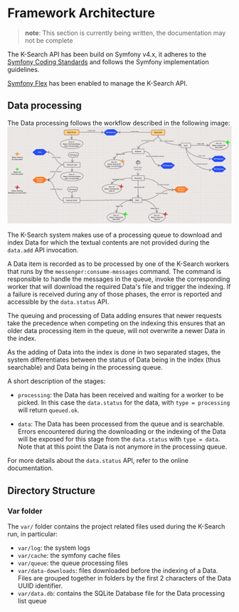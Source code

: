 # Framework Architecture

> **note**:
> This section is currently being written, the documentation may not be complete

The K-Search API has been build on Symfony v4.x, it adheres to the [Symfony Coding Standards](https://symfony.com/doc/current/contributing/code/standards.html)
and follows the Symfony implementation guidelines.

[Symfony Flex](https://symfony.com/doc/current/setup/flex.html) has been enabled to manage the K-Search API.

## Data processing

The Data processing follows the workflow described in the following image:
![Data processing workflow](data-flow.png)

The K-Search system makes use of a processing queue to download and index Data for which the textual contents
are not provided during the `data.add` API invocation.

A Data item is recorded as to be processed by one of the K-Search workers that runs by the `messenger:consume-messages`
command.
The command is responsible to handle the messages in the queue, invoke the corresponding worker that will download the
required Data's file and trigger the indexing.
If a failure is received during any of those phases, the error is reported and accessible by the `data.status` API.

The queuing and processing of Data adding ensures that newer requests take the precedence when competing on the indexing
this ensures that an older data processing item in the queue, will not overwrite a newer Data in the index.

As the adding of Data into the index is done in two separated stages, the system differentiates between the status of
Data being in the index (thus searchable) and Data being in the processing queue.

A short description of the stages:
- `processing`: the Data has been received and waiting for a worker to be picked. In this case the `data.status` for the
    data, with `type = processing` will return `queued.ok`.

- `data`: The Data has been processed from the queue and is searchable.
    Errors encountered during the downloading or the indexing of the Data will be exposed for this stage from the
    `data.status` with `type = data`.
    Note that at this point the Data is not anymore in the processing queue.

For more details about the `data.status` API, refer to the online documentation.

## Directory Structure

### Var folder
The `var/` folder contains the project related files used during the K-Search run, in particular:

- `var/log`: the system logs
- `var/cache`: the symfony cache files
- `var/queue`: the queue processing files
- `var/data-downloads`: files downloaded before the indexing of a Data.
    Files are grouped together in folders by the first 2 characters of the Data UUID identifier.
- `var/data.db`: contains the SQLite Database file for the Data processing list queue
